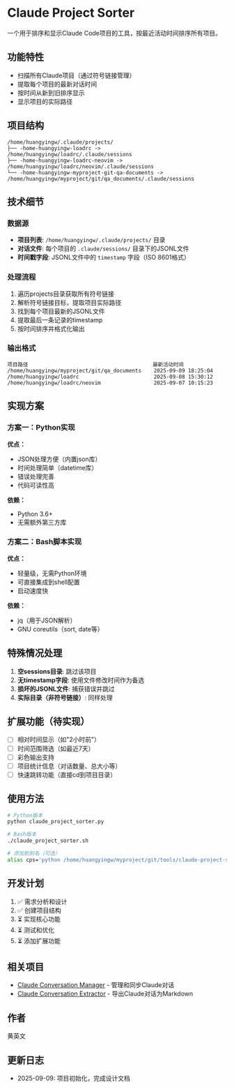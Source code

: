 # Claude Project Sorter

一个用于排序和显示Claude Code项目的工具，按最近活动时间排序所有项目。

## 功能特性

- 扫描所有Claude项目（通过符号链接管理）
- 提取每个项目的最新对话时间
- 按时间从新到旧排序显示
- 显示项目的实际路径

## 项目结构

```
/home/huangyingw/.claude/projects/
├── -home-huangyingw-loadrc -> /home/huangyingw/loadrc/.claude/sessions
├── -home-huangyingw-loadrc-neovim -> /home/huangyingw/loadrc/neovim/.claude/sessions
└── -home-huangyingw-myproject-git-qa-documents -> /home/huangyingw/myproject/git/qa_documents/.claude/sessions
```

## 技术细节

### 数据源
- **项目列表**: `/home/huangyingw/.claude/projects/` 目录
- **对话文件**: 每个项目的 `.claude/sessions/` 目录下的JSONL文件
- **时间戳字段**: JSONL文件中的 `timestamp` 字段（ISO 8601格式）

### 处理流程
1. 遍历projects目录获取所有符号链接
2. 解析符号链接目标，提取项目实际路径
3. 找到每个项目最新的JSONL文件
4. 提取最后一条记录的timestamp
5. 按时间排序并格式化输出

### 输出格式
```
项目路径                                        最新活动时间
/home/huangyingw/myproject/git/qa_documents    2025-09-09 18:25:04
/home/huangyingw/loadrc                        2025-09-08 15:30:12
/home/huangyingw/loadrc/neovim                 2025-09-07 10:15:23
```

## 实现方案

### 方案一：Python实现
**优点：**
- JSON处理方便（内置json库）
- 时间处理简单（datetime库）
- 错误处理完善
- 代码可读性高

**依赖：**
- Python 3.6+
- 无需额外第三方库

### 方案二：Bash脚本实现
**优点：**
- 轻量级，无需Python环境
- 可直接集成到shell配置
- 启动速度快

**依赖：**
- jq（用于JSON解析）
- GNU coreutils（sort, date等）

## 特殊情况处理

1. **空sessions目录**: 跳过该项目
2. **无timestamp字段**: 使用文件修改时间作为备选
3. **损坏的JSONL文件**: 捕获错误并跳过
4. **实际目录（非符号链接）**: 同样处理

## 扩展功能（待实现）

- [ ] 相对时间显示（如"2小时前"）
- [ ] 时间范围筛选（如最近7天）
- [ ] 彩色输出支持
- [ ] 项目统计信息（对话数量、总大小等）
- [ ] 快速跳转功能（直接cd到项目目录）

## 使用方法

```bash
# Python版本
python claude_project_sorter.py

# Bash版本
./claude_project_sorter.sh

# 添加到别名（可选）
alias cps='python /home/huangyingw/myproject/git/tools/claude-project-sorter/claude_project_sorter.py'
```

## 开发计划

1. ✅ 需求分析和设计
2. ✅ 创建项目结构
3. ⏳ 实现核心功能
4. ⏳ 测试和优化
5. ⏳ 添加扩展功能

## 相关项目

- [Claude Conversation Manager](/home/huangyingw/myproject/git/tools/claude-conversation-manager/) - 管理和同步Claude对话
- [Claude Conversation Extractor](https://github.com/yannickgloster/claude-conversation-extractor) - 导出Claude对话为Markdown

## 作者

黄英文

## 更新日志

- 2025-09-09: 项目初始化，完成设计文档